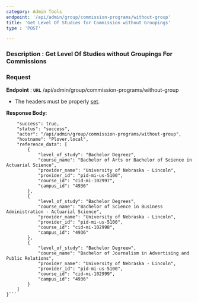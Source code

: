 ```yaml
---
category: Admin Tools
endpoint: '/api/admin/group/commission-programs/without-group'
title: 'Get Level Of Studies for Commission without Groupings'
type : 'POST'

---
```

### **Description** : Get Level Of Studies without Groupings For Commissions
### Request

**Endpoint** : **`URL`** /api/admin/group/commission-programs/without-group

* The headers must be properly [set](#/Info-setting-headers-token).

**Response Body**: 

``` {
    "success": true,
    "status": "success",
    "actor": "/api/admin/group/commission-programs/without-group",
    "hostname": "Plover.local",
    "reference_data": [
        {
            "level_of_study": "Bachelor Degreez",
            "course_name": "Bachelor of Arts or Bachelor of Science in Actuarial Science",
            "provider_name": "University of Nebraska - Lincoln",
            "provider_id": "pid-mi-us-5100",
            "course_id": "cid-mi-102997",
            "campus_id": "4936"
        },
        {
            "level_of_study": "Bachelor Degrees",
            "course_name": "Bachelor of Science in Business Administration - Actuarial Science",
            "provider_name": "University of Nebraska - Lincoln",
            "provider_id": "pid-mi-us-5100",
            "course_id": "cid-mi-102998",
            "campus_id": "4936"
        },
        {
            "level_of_study": "Bachelor Degreew",
            "course_name": "Bachelor of Journalism in Advertising and Public Relations",
            "provider_name": "University of Nebraska - Lincoln",
            "provider_id": "pid-mi-us-5100",
            "course_id": "cid-mi-102999",
            "campus_id": "4936"
        }
    ]
}```